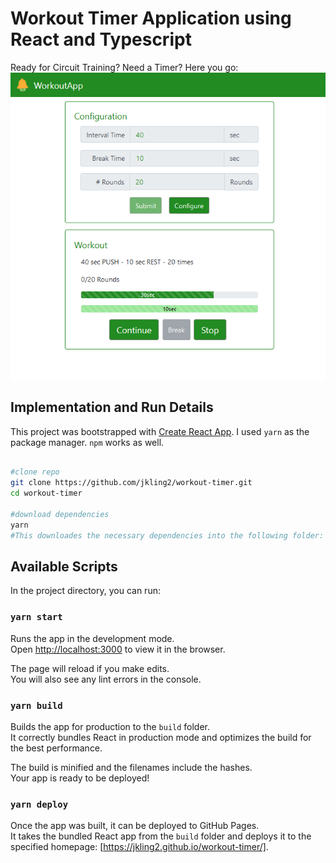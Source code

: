 # Workout Timer Application using React and Typescript

Ready for Circuit Training? Need a Timer? Here you go:
![Demo](/WorkoutTimer_demo.PNG)

## Implementation and Run Details
This project was bootstrapped with [Create React App](https://github.com/facebook/create-react-app).
I used `yarn` as the package manager. `npm` works as well.

```bash

#clone repo
git clone https://github.com/jkling2/workout-timer.git
cd workout-timer

#download dependencies
yarn
#This downloades the necessary dependencies into the following folder: `node-modules`.

```

## Available Scripts

In the project directory, you can run:

### `yarn start`

Runs the app in the development mode.<br />
Open [http://localhost:3000](http://localhost:3000) to view it in the browser.

The page will reload if you make edits.<br />
You will also see any lint errors in the console.

### `yarn build`

Builds the app for production to the `build` folder.<br />
It correctly bundles React in production mode and optimizes the build for the best performance.

The build is minified and the filenames include the hashes.<br />
Your app is ready to be deployed!


### `yarn deploy`

Once the app was built, it can be deployed to GitHub Pages.<br />
It takes the bundled React app from the `build` folder and deploys it to the specified homepage: [https://jkling2.github.io/workout-timer/].
